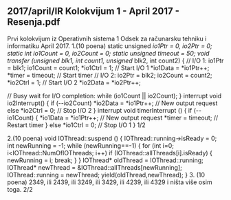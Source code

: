 2017/april/IR Kolokvijum 1 - April 2017 - Resenja.pdf
--------------------------------------------------------------------------------


Prvi kolokvijum iz Operativnih sistema 1
Odsek za računarsku tehniku i informatiku
April 2017.
1.(10 poena)
static unsigned *io1Ptr = 0, *io2Ptr = 0;
static int io1Count = 0, io2Count = 0;
static unsigned timeout = 50;
void transfer (unsigned* blk1, int count1, unsigned* blk2, int count2) {
  // I/O 1:
  io1Ptr = blk1;
  io1Count = count1;
  *io1Ctrl = 1; // Start I/O 1
  *io1Data = *io1Ptr++;
  *timer = timeout; // Start timer 
  // I/O 2:
  io2Ptr = blk2;
  io2Count = count2;
  *io2Ctrl = 1; // Start I/O 2
  *io2Data = *io2Ptr++;
 
  // Busy wait for I/O completion:
  while (io1Count || io2Count);
}
interrupt void io2Interrupt() {
  if (--io2Count)
    *io2Data = *io1Ptr++; // New output request
  else
    *io2Ctrl = 0; // Stop I/O 2
}
interrupt void timerInterrupt () {
  if (--io1Count) {
    *io1Data = *io1Ptr++; // New output request
    *timer = timeout; // Restart timer
  } else 
    *io1Ctrl = 0; // Stop I/O 1
}
1/2

2.(10 poena)
void IOThread::suspend () {
  IOThread::running->isReady = 0;
  int newRunning = -1;
  while (newRunning==-1) {
    for (int i=0; i<IOThread::NumOfIOThreads; i++)
      if (IOThread::allThreads[i].isReady) {
        newRunning = i;
        break;
      }
  }
  IOThread* oldThread = IOThread::running;
  IOThread* newThread = &IOThread::allThreads[newRunning];
  IOThread::running = newThread;
  yield(oldThread,newThread);
}
3. (10 poena) 2349, ili 2439, ili 3249, ili 3429, ili 4239, ili 4329 i ništa više osim toga.
2/2